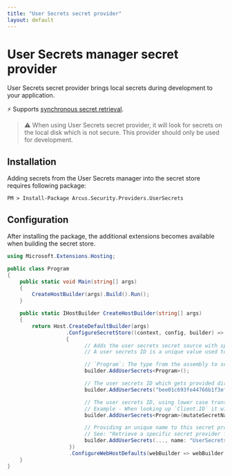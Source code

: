 ```yaml
---
title: "User Secrets secret provider"
layout: default
---
```


# User Secrets manager secret provider
User Secrets secret provider brings local secrets during development to your application.

⚡ Supports [synchronous secret retrieval](../../secrets/general.md).

> ⚠ When using User Secrets secret provider, it will look for secrets on the local disk which is not secure. This provider should only be used for development.

## Installation
Adding secrets from the User Secrets manager into the secret store requires following package:

```shell
PM > Install-Package Arcus.Security.Providers.UserSecrets
```

## Configuration
After installing the package, the additional extensions becomes available when building the secret store.

```csharp
using Microsoft.Extensions.Hosting;

public class Program
{
    public static void Main(string[] args)
    {
        CreateHostBuilder(args).Build().Run();
    }

    public static IHostBuilder CreateHostBuilder(string[] args)
    {    
        return Host.CreateDefaultBuilder(args)
                   .ConfigureSecretStore((context, config, builder) =>
                   {
                         // Adds the user secrets secret source with specified user secrets ID.
                         // A user secrets ID is a unique value used to store and identify a collection of secrets.

                         // `Program`: The type from the assembly to search for an instance of `UserSecretsIdAttribute`.
                         builder.AddUserSecrets<Program>();

                         // The user secrets ID which gets provided directly without looking up the `UserSecretsIdAttribute` in the assembly.
                         builder.AddUserSecrets("bee01c693fe44766b1f3ef1e1f1f7883");

                         // The user secrets ID, using lower case transformation before looking up secrets.
                         // Example - When looking up `Client.ID` it will be changed to `client.id`.
                         builder.AddUserSecrets<Program>(mutateSecretName: secretName => secretName.ToLower());

                         // Providing an unique name to this secret provider so it can be looked up later.
                         // See: "Retrieve a specific secret provider from the secret store"
                         builder.AddUserSecrets(..., name: "UserSecrets");
                    })
                    .ConfigureWebHostDefaults(webBuilder => webBuilder.UseStartup<Startup>());
    }
}
```

